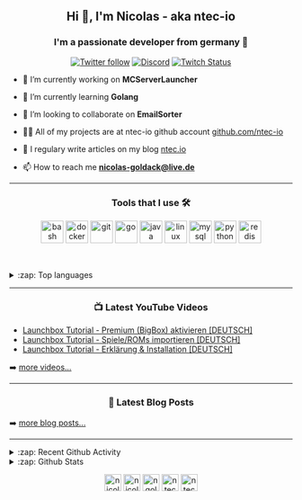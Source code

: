<h2 align="center">Hi 👋, I'm Nicolas - aka ntec-io</h2>
<h3 align="center">I'm a passionate developer from germany 🍺</h3>

<p align="center">
<a href="https://twitter.com/nicolas_goldack">
<img alt="Twitter follow" src="https://img.shields.io/twitter/follow/nicolas_goldack?color=1DA1F2&logo=Twitter&style=for-the-badge"></a>

<a href="https://discord.gg/gjveZzU">
<img alt="Discord" src="https://img.shields.io/discord/745954336734969877?color=7289DA&label=DISCORD&logo=Discord&style=for-the-badge"></a>

<a href="https://twitch.tv/ntec-io">
<img alt="Twitch Status" src="https://img.shields.io/twitch/status/ntec_io?color=9146FF&logo=Twitch&style=for-the-badge"></a>
</p>

- 🔭 I’m currently working on **MCServerLauncher**

- 🌱 I’m currently learning **Golang**

- 👯 I’m looking to collaborate on **EmailSorter**

- 👨‍💻 All of my projects are at ntec-io github account [github.com/ntec-io](https://github.com/ntec-io)

- 📝 I regulary write articles on my blog [ntec.io](ntec.io)

- 📫 How to reach me **nicolas-goldack@live.de**

---

<h3 align="center">Tools that I use 🛠️</h3>
<p align="center"><img src="https://www.vectorlogo.zone/logos/gnu_bash/gnu_bash-icon.svg" alt="bash" width="40" height="40"/> <img src="https://devicons.github.io/devicon/devicon.git/icons/docker/docker-original-wordmark.svg" alt="docker" width="40" height="40"/> <img src="https://www.vectorlogo.zone/logos/git-scm/git-scm-icon.svg" alt="git" width="40" height="40"/> <img src="https://devicons.github.io/devicon/devicon.git/icons/go/go-original.svg" alt="go" width="40" height="40"/> <img src="https://devicons.github.io/devicon/devicon.git/icons/java/java-original-wordmark.svg" alt="java" width="40" height="40"/> <img src="https://devicons.github.io/devicon/devicon.git/icons/linux/linux-original.svg" alt="linux" width="40" height="40"/> <img src="https://devicons.github.io/devicon/devicon.git/icons/mysql/mysql-original-wordmark.svg" alt="mysql" width="40" height="40"/> <img src="https://devicons.github.io/devicon/devicon.git/icons/python/python-original.svg" alt="python" width="40" height="40"/> <img src="https://devicons.github.io/devicon/devicon.git/icons/redis/redis-original-wordmark.svg" alt="redis" width="40" height="40"/></p><p>&nbsp;

<details>
  <summary>:zap: Top languages</summary>
<img align="center" src="https://github-readme-stats-git-master.ngoldack.vercel.app/api/top-langs/?username=ngoldack&layout=compact" alt="ngoldack" /></p>
</details>

---

<h3 align="center">📺 Latest YouTube Videos</h3>

<!-- YOUTUBE:START -->
- [Launchbox Tutorial - Premium (BigBox) aktivieren [DEUTSCH]](https://www.youtube.com/watch?v=DvdCdHCfyDM)
- [Launchbox Tutorial - Spiele/ROMs importieren [DEUTSCH]](https://www.youtube.com/watch?v=vR9-j8qLT6M)
- [Launchbox Tutorial - Erklärung & Installation [DEUTSCH]](https://www.youtube.com/watch?v=ZYjg4rtYI4w)
<!-- YOUTUBE:END -->

➡️ [more videos...](https://www.youtube.com/channel/UCWlzQ62V0vhtH1XkgN4hS2A)

---

<h3 align="center">📕 Latest Blog Posts</h3>

<!-- BLOG-POST-LIST:START -->
<!-- BLOG-POST-LIST:END -->

➡️ [more blog posts...](https://ntec.io)

---

<details>
  <summary>:zap: Recent Github Activity</summary>
  
<!--START_SECTION:activity-->
1. 🗣 Commented on [#1](https://github.com//anuraghazra/github-readme-stats/issues/1) in [anuraghazra/github-readme-stats](https://github.com//anuraghazra/github-readme-stats)
2. ❗️ Opened issue [#6](https://github.com//paulvarache/vscode-taskfile/issues/6) in [paulvarache/vscode-taskfile](https://github.com//paulvarache/vscode-taskfile)
3. ❗️ Closed issue [#264](https://github.com//W4RH4WK/Debloat-Windows-10/issues/264) in [W4RH4WK/Debloat-Windows-10](https://github.com//W4RH4WK/Debloat-Windows-10)
4. 🗣 Commented on [#264](https://github.com//W4RH4WK/Debloat-Windows-10/issues/264) in [W4RH4WK/Debloat-Windows-10](https://github.com//W4RH4WK/Debloat-Windows-10)
5. 🗣 Commented on [#264](https://github.com//W4RH4WK/Debloat-Windows-10/issues/264) in [W4RH4WK/Debloat-Windows-10](https://github.com//W4RH4WK/Debloat-Windows-10)
<!--END_SECTION:activity-->

</details>

<details>
  <summary>:zap: Github Stats</summary>
<img align="center" src="https://github-readme-stats-git-master.ngoldack.vercel.app/api?username=ngoldack&show_icons=true" alt="ngoldack" /></p>
</details>

<p align="center">
<a href="https://twitter.com/nicolas_goldack" target="blank"><img align="center" src="https://cdn.jsdelivr.net/npm/simple-icons@3.0.1/icons/twitter.svg" alt="nicolas_goldack" height="30" width="30" /></a>
<a href="https://linkedin.com/in/nicolas_goldack" target="blank"><img align="center" src="https://cdn.jsdelivr.net/npm/simple-icons@3.0.1/icons/linkedin.svg" alt="nicolas_goldack" height="30" width="30" /></a>
<a href="https://stackoverflow.com/users/ngoldack" target="blank"><img align="center" src="https://cdn.jsdelivr.net/npm/simple-icons@3.0.1/icons/stackoverflow.svg" alt="ngoldack" height="30" width="30" /></a>
<a href="https://instagram.com/ntec-io" target="blank"><img align="center" src="https://cdn.jsdelivr.net/npm/simple-icons@3.0.1/icons/instagram.svg" alt="ntec-io" height="30" width="30" /></a>
<a href="https://www.youtube.com/c/ntec-io" target="blank"><img align="center" src="https://cdn.jsdelivr.net/npm/simple-icons@3.0.1/icons/youtube.svg" alt="ntec-io" height="30" width="30" /></a>
</p>
